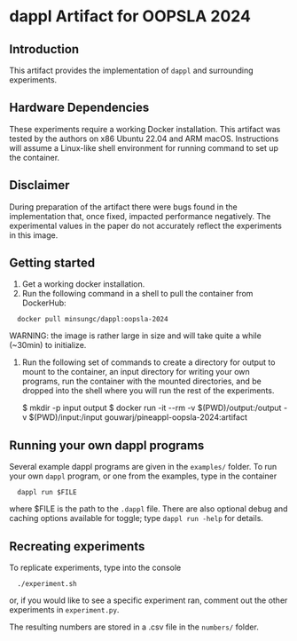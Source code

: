 # dappl Artifact for OOPSLA 2024

## Introduction

This artifact provides the implementation of `dappl` and surrounding experiments.

## Hardware Dependencies

These experiments require a working Docker installation.
This artifact was tested by the authors on x86 Ubuntu 22.04 and ARM macOS.
Instructions will assume a Linux-like shell environment for running command to set up the container.

## Disclaimer

During preparation of the artifact there were bugs found in the implementation
that, once fixed, impacted performance negatively. The experimental values in the paper
do not accurately reflect the experiments in this image.

## Getting started

1. Get a working docker installation.
2. Run the following command in a shell to pull the container from DockerHub:

  ```
    docker pull minsungc/dappl:oopsla-2024
  ```

  WARNING: the image is rather large in size and will take quite a while (~30min) to initialize.

1. Run the following set of commands to create a directory for output to mount
to the container, an input directory for writing your own programs, run the
container with the mounted directories, and be dropped into the shell where
you will run the rest of the experiments.

    $ mkdir -p input output
  $ docker run -it --rm -v $(PWD)/output:/output -v $(PWD)/input:/input gouwarj/pineappl-oopsla-2024:artifact

## Running your own dappl programs

Several example dappl programs are given in the `examples/` folder.
To run your own `dappl` program, or one from the examples, type in the container

  ```
    dappl run $FILE
  ```
where $FILE is the path to the `.dappl` file.
There are also optional debug and caching options available for toggle; type `dappl run -help` for details.

## Recreating experiments

To replicate experiments, type into the console

  ```
    ./experiment.sh
  ```
or, if you would like to see a specific experiment ran, comment out the other experiments in `experiment.py`.

The resulting numbers are stored in a .csv file in the `numbers/` folder.